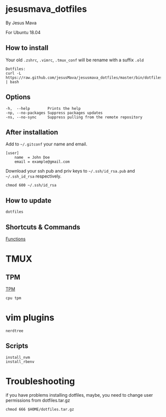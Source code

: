 # jesusmava_dotfiles
By Jesus Mava

For Ubuntu 18.04

## How to install

Your old `.zshrc`, `.vimrc`, `.tmux_conf` will be rename with a suffix `.old`

```
Dotfiles:
curl -L https://raw.github.com/jesusMava/jesusmava_dotfiles/master/bin/dotfiles | bash

```

## Options

```
-h,  --help        Prints the help
-np, --no-packages Suppress packages updates
-ns, --no-sync     Suppress pulling from the remote repository
```

## After installation

Add to `~/.gitconf` your name and email.

```
[user]
	name  = John Doe
	email = example@gmail.com
```

Download your ssh pub and priv keys to `~/.ssh/id_rsa.pub` and `~/.ssh_id_rsa` respectively.

```
chmod 600 ~/.ssh/id_rsa
```

## How to update

`dotfiles`

## Shortcuts & Commands

[Functions](/shell/functions)

# TMUX

## TPM

[TPM](https://github.com/tmux-plugins/tpm)

```
cpu tpm
```

# vim plugins

```
nerdtree
```

## Scripts

```
install_nvm
install_rbenv
```

# Troubleshooting

if you have problems installing dotfiles, maybe, you need to change user permissions from dotfiles.tar.gz

```
chmod 666 $HOME/dotfiles.tar.gz
```

